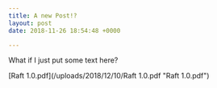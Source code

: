 ```yaml
---
title: A new Post!?
layout: post
date: 2018-11-26 18:54:48 +0000

---
```

What if I just put some text here?

[Raft 1.0.pdf](/uploads/2018/12/10/Raft 1.0.pdf "Raft 1.0.pdf")